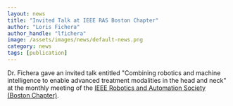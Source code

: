 ```yaml
---
layout: news
title: "Invited Talk at IEEE RAS Boston Chapter"
author: "Loris Fichera"
author_handle: "lfichera"
image: /assets/images/news/default-news.png
category: news
tags: [publication]
---
```

Dr. Fichera gave an invited talk entitled "Combining robotics and machine intelligence
to enable advanced treatment modalities in the head and neck"
at the monthly meeting of the [IEEE Robotics and Automation Society (Boston Chapter)][1].

[1]: https://www.ieee-ras.org/about-ras/ras-calendar/event/1803-ras-boston-chapter-talk-wpi-seaport
